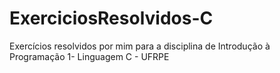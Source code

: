 # ExerciciosResolvidos-C
 Exercícios resolvidos por mim para a disciplina de Introdução à Programação 1- Linguagem C - UFRPE
